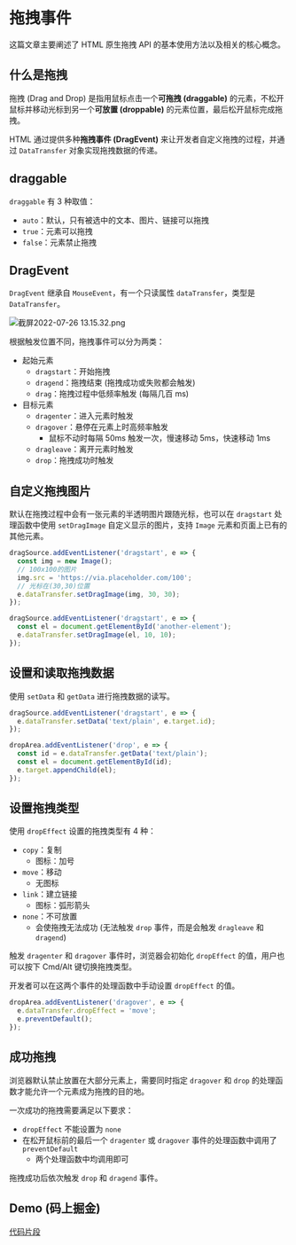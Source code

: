 # 拖拽事件

这篇文章主要阐述了 HTML 原生拖拽 API 的基本使用方法以及相关的核心概念。

## 什么是拖拽

拖拽 (Drag and Drop) 是指用鼠标点击一个**可拖拽 (draggable)** 的元素，不松开鼠标并移动光标到另一个**可放置 (droppable)** 的元素位置，最后松开鼠标完成拖拽。

HTML 通过提供多种**拖拽事件 (DragEvent)** 来让开发者自定义拖拽的过程，并通过 `DataTransfer` 对象实现拖拽数据的传递。

## draggable

`draggable` 有 3 种取值：

- `auto`：默认，只有被选中的文本、图片、链接可以拖拽
- `true`：元素可以拖拽
- `false`：元素禁止拖拽

## DragEvent

`DragEvent` 继承自 `MouseEvent`，有一个只读属性 `dataTransfer`，类型是 `DataTransfer`。

![截屏2022-07-26 13.15.32.png](https://p1-juejin.byteimg.com/tos-cn-i-k3u1fbpfcp/5c37d49f92e34f1f9a801a257e0b7135~tplv-k3u1fbpfcp-watermark.image?)

根据触发位置不同，拖拽事件可以分为两类：

- 起始元素
  - `dragstart`：开始拖拽
  - `dragend`：拖拽结束 (拖拽成功或失败都会触发)
  - `drag`：拖拽过程中低频率触发 (每隔几百 ms)
- 目标元素
  - `dragenter`：进入元素时触发
  - `dragover`：悬停在元素上时高频率触发
    - 鼠标不动时每隔 50ms 触发一次，慢速移动 5ms，快速移动 1ms
  - `dragleave`：离开元素时触发
  - `drop`：拖拽成功时触发

## 自定义拖拽图片

默认在拖拽过程中会有一张元素的半透明图片跟随光标，也可以在 `dragstart` 处理函数中使用 `setDragImage` 自定义显示的图片，支持 `Image` 元素和页面上已有的其他元素。

```js
dragSource.addEventListener('dragstart', e => {
  const img = new Image();
  // 100x100的图片
  img.src = 'https://via.placeholder.com/100';
  // 光标在(30,30)位置
  e.dataTransfer.setDragImage(img, 30, 30);
});
```

```js
dragSource.addEventListener('dragstart', e => {
  const el = document.getElementById('another-element');
  e.dataTransfer.setDragImage(el, 10, 10);
});
```

## 设置和读取拖拽数据

使用 `setData` 和 `getData` 进行拖拽数据的读写。

```js
dragSource.addEventListener('dragstart', e => {
  e.dataTransfer.setData('text/plain', e.target.id);
});

dropArea.addEventListener('drop', e => {
  const id = e.dataTransfer.getData('text/plain');
  const el = document.getElementById(id);
  e.target.appendChild(el);
});
```

## 设置拖拽类型

使用 `dropEffect` 设置的拖拽类型有 4 种：

- `copy`：复制
  - 图标：加号
- `move`：移动
  - 无图标
- `link`：建立链接
  - 图标：弧形箭头
- `none`：不可放置
  - 会使拖拽无法成功 (无法触发 `drop` 事件，而是会触发 `dragleave` 和 `dragend`)

触发 `dragenter` 和 `dragover` 事件时，浏览器会初始化 `dropEffect` 的值，用户也可以按下 Cmd/Alt 键切换拖拽类型。

开发者可以在这两个事件的处理函数中手动设置 `dropEffect` 的值。

```js
dropArea.addEventListener('dragover', e => {
  e.dataTransfer.dropEffect = 'move';
  e.preventDefault();
});
```

## 成功拖拽

浏览器默认禁止放置在大部分元素上，需要同时指定 `dragover` 和 `drop` 的处理函数才能允许一个元素成为拖拽的目的地。

一次成功的拖拽需要满足以下要求：

- `dropEffect` 不能设置为 `none`
- 在松开鼠标前的最后一个 `dragenter` 或 `dragover` 事件的处理函数中调用了 `preventDefault`
  - 两个处理函数中均调用即可

拖拽成功后依次触发 `drop` 和 `dragend` 事件。

## Demo (码上掘金)

[代码片段](https://code.juejin.cn/pen/7124288893750345765)
